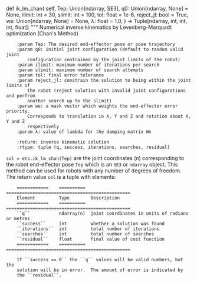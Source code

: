 def ik_lm_chan(
        self,
        Tep: Union[ndarray, SE3],
        q0: Union[ndarray, None] = None,
        ilimit: int = 30,
        slimit: int = 100,
        tol: float = 1e-6,
        reject_jl: bool = True,
        we: Union[ndarray, None] = None,
        λ: float = 1.0,
    ) -> Tuple[ndarray, int, int, int, float]:
        """
        Numerical inverse kinematics by Levenberg-Marquadt optimization (Chan's Method)

        :param Tep: The desired end-effector pose or pose trajectory
        :param q0: initial joint configuration (default to random valid joint
            configuration contrained by the joint limits of the robot)
        :param ilimit: maximum number of iterations per search
        :param slimit: maximum number of search attempts
        :param tol: final error tolerance
        :param reject_jl: constrain the solution to being within the joint limits of
            the robot (reject solution with invalid joint configurations and perfrom
            another search up to the slimit)
        :param we: a mask vector which weights the end-effector error priority.
            Corresponds to translation in X, Y and Z and rotation about X, Y and Z
            respectively
        :param λ: value of lambda for the damping matrix Wn

        :return: inverse kinematic solution
        :rtype: tuple (q, success, iterations, searches, residual)

``sol = ets.ik_lm_chan(Tep)`` are the joint coordinates (n) corresponding
        to the robot end-effector pose ``Tep`` which is an ``SE3`` or ``ndarray`` object.
        This method can be used for robots with any number of degrees of freedom.
        The return value ``sol`` is a tuple with elements:

        ============    ==========  ===============================================
        Element         Type        Description
        ============    ==========  ===============================================
        ``q``           ndarray(n)  joint coordinates in units of radians or metres
        ``success``     int         whether a solution was found
        ``iterations``  int         total number of iterations
        ``searches``    int         total number of searches
        ``residual``    float       final value of cost function
        ============    ==========  ===============================================

        If ``success == 0`` the ``q`` values will be valid numbers, but the
        solution will be in error.  The amount of error is indicated by
        the ``residual``.